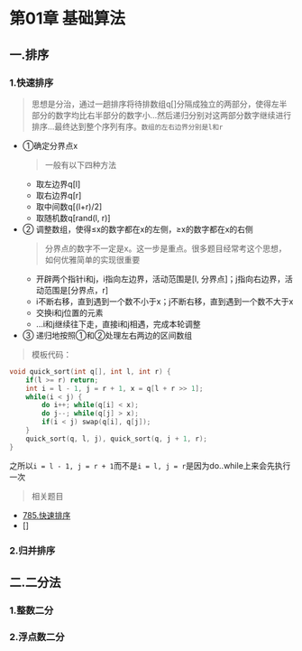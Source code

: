 # 第01章 基础算法

## 一.排序
### 1.快速排序
> 思想是分治，通过一趟排序将待排数组q[]分隔成独立的两部分，使得左半部分的数字均比右半部分的数字小...然后递归分别对这两部分数字继续进行排序...最终达到整个序列有序。`数组的左右边界分别是l和r`
+ ①确定分界点x
  > 一般有以下四种方法
  + 取左边界q[l]
  + 取右边界q[r]
  + 取中间数q[(l+r)/2]
  + 取随机数q[rand(l, r)]
+ ② 调整数组，使得≤x的数字都在x的左侧，≥x的数字都在x的右侧
  > 分界点的数字不一定是x。这一步是重点。很多题目经常考这个思想，如何优雅简单的实现很重要
  + 开辟两个指针i和j，i指向左边界，活动范围是[l, 分界点]；j指向右边界，活动范围是[分界点，r]
  + i不断右移，直到遇到一个数不小于x；j不断右移，直到遇到一个数不大于x
  + 交换i和j位置的元素
  + ...i和j继续往下走，直接i和j相遇，完成本轮调整
+ ③ 递归地按照①和②处理左右两边的区间数组

> 模板代码：
```c++
void quick_sort(int q[], int l, int r) {
    if(l >= r) return;
    int i = l - 1, j = r + 1, x = q[l + r >> 1];
    while(i < j) {
        do i++; while(q[i] < x);
        do j--; while(q[j] > x);
        if(i < j) swap(q[i], q[j]); 
    }
    quick_sort(q, l, j), quick_sort(q, j + 1, r);
}
```
之所以`i = l - 1, j = r + 1`而不是`i = l, j = r`是因为do..while上来会先执行一次

> 相关题目
+ [785.快速排序](https://www.acwing.com/problem/content/785/)
+ []
### 2.归并排序

## 二.二分法
### 1.整数二分
### 2.浮点数二分